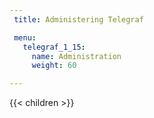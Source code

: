 ```yaml
---
 title: Administering Telegraf

 menu:
   telegraf_1_15:
     name: Administration
     weight: 60

---
```


{{< children >}}
